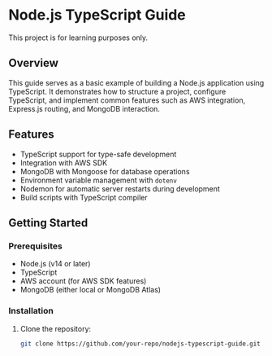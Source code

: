 # Node.js TypeScript Guide

This project is for learning purposes only.

## Overview

This guide serves as a basic example of building a Node.js application using TypeScript. It demonstrates how to structure a project, configure TypeScript, and implement common features such as AWS integration, Express.js routing, and MongoDB interaction.

## Features

- TypeScript support for type-safe development
- Integration with AWS SDK
- MongoDB with Mongoose for database operations
- Environment variable management with `dotenv`
- Nodemon for automatic server restarts during development
- Build scripts with TypeScript compiler

## Getting Started

### Prerequisites

- Node.js (v14 or later)
- TypeScript
- AWS account (for AWS SDK features)
- MongoDB (either local or MongoDB Atlas)

### Installation

1. Clone the repository:

   ```bash
   git clone https://github.com/your-repo/nodejs-typescript-guide.git
   ```
